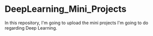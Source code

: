 # DeepLearning_Mini_Projects
In this repository, I'm going to upload the mini projects I'm going to do regarding Deep Learning.
